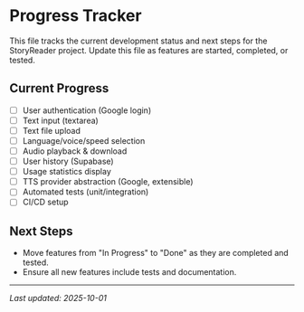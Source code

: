 # Progress Tracker

This file tracks the current development status and next steps for the StoryReader project. Update this file as features are started, completed, or tested.

## Current Progress
- [ ] User authentication (Google login)
- [ ] Text input (textarea)
- [ ] Text file upload
- [ ] Language/voice/speed selection
- [ ] Audio playback & download
- [ ] User history (Supabase)
- [ ] Usage statistics display
- [ ] TTS provider abstraction (Google, extensible)
- [ ] Automated tests (unit/integration)
- [ ] CI/CD setup

## Next Steps
- Move features from "In Progress" to "Done" as they are completed and tested.
- Ensure all new features include tests and documentation.

---
_Last updated: 2025-10-01_
